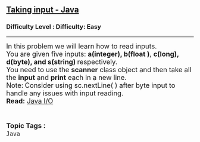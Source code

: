 <h2><a href="https://www.geeksforgeeks.org/problems/taking-input-java/1?page=2&category=Strings,Java&status=unsolved&sortBy=submissions">Taking input - Java</a></h2><h3>Difficulty Level : Difficulty: Easy</h3><hr><div class="problems_problem_content__Xm_eO"><p><span style="font-size: 18px;">In this problem we will learn how to read inputs.<br>You are given five&nbsp;inputs:&nbsp;<strong>a(integer), b(float )</strong>,&nbsp;<strong>c(long), d(byte), and s(string)&nbsp;</strong>respectively.&nbsp;<br>You need to use the <strong>scanner</strong> class object and then take all the <strong>input</strong> and <strong>print</strong> each in a new line.</span><span style="font-size: 18px;"><br>Note:</span><strong><span style="font-size: 18px;">&nbsp;</span></strong><span style="font-size: 18px;">Consider using sc.nextLine( ) after byte input to handle any issues with input reading.<br></span><span style="font-size: 18px;"><strong>Read:</strong>&nbsp;<a href="https://www.geeksforgeeks.org/ways-to-read-input-from-console-in-java/">Java I/O</a></span></p></div><br><p><span style=font-size:18px><strong>Topic Tags : </strong><br><code>Java</code>&nbsp;